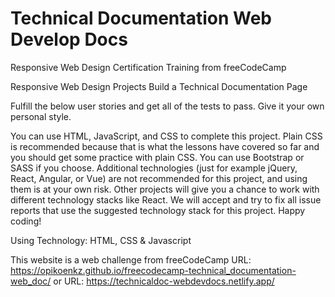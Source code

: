 # Technical Documentation Web Develop Docs

Responsive Web Design Certification Training from freeCodeCamp

Responsive Web Design Projects Build a Technical Documentation Page

Fulfill the below user stories and get all of the tests to pass. Give it your own personal style.

You can use HTML, JavaScript, and CSS to complete this project. Plain CSS is recommended because that is what the lessons have covered so far and you should get some practice with plain CSS. You can use Bootstrap or SASS if you choose. Additional technologies (just for example jQuery, React, Angular, or Vue) are not recommended for this project, and using them is at your own risk. Other projects will give you a chance to work with different technology stacks like React. We will accept and try to fix all issue reports that use the suggested technology stack for this project. Happy coding!

Using Technology:
HTML, CSS & Javascript

This website is a web challenge from freeCodeCamp URL: https://opikoenkz.github.io/freecodecamp-technical_documentation-web_doc/ or URL: https://technicaldoc-webdevdocs.netlify.app/
